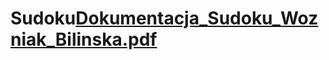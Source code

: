 # Sudoku[Dokumentacja_Sudoku_Wozniak_Bilinska.pdf](https://github.com/NiebieskaMarchewka/Sudoku/files/9092348/Dokumentacja_Sudoku_Wozniak_Bilinska.pdf)
